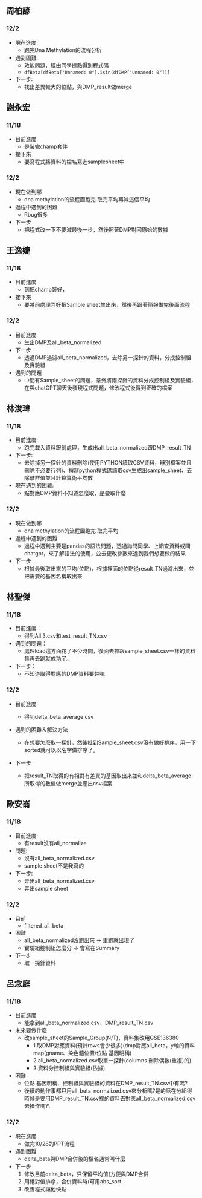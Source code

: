 ## 周柏諺
### 12/2
- 現在進度:
	- 跑完Dna Methylation的流程分析
- 遇到困難:
	- 效能問題，經由同學提點得到程式碼
	- ```dfBeta[dfBeta["Unnamed: 0"].isin(dfDMP["Unnamed: 0"])]```
- 下一步:
	- 找出差異較大的位點，與DMP_result做merge
## 謝永宏
### 11/18
- 目前進度
	- 是裝完champ套件
- 接下來
	- 要寫程式將資料的檔名寫進samplesheet中
### 12/2
- 現在做到哪
	- dna methylation的流程圖跑完 取完平均再減這個平均
- 過程中遇到的困難
	- Rbug很多
- 下一步
	- 把程式改一下不要減最後一步，然後照著DMP對回原始的數據
## 王逸婕
### 11/18
- 目前進度
	- 到把champ裝好，
- 接下來
	- 要將前處理弄好把Sample sheet生出來，然後再跟著簡報做完後面流程 
### 12/2
- 目前進度
	- 生出DMP及all_beta_normalized 
- 下一步
	- 透過DMP過濾all_beta_normalized，去除另一探針的資料，分成控制組及實驗組
- 遇到的問題
	- 中間有Sample_sheet的問題，意外將兩探針的資料分成控制組及實驗組，在與chatGPT聊天後發現程式問題，修改程式後得到正確的檔案 
## 林浚瑋
### 11/18
- 目前進度: 
	- 跑完載入資料跟前處理，生成出all_beta_normalized跟DMP_result_TN  
- 下一步:
	- 去除掉另一探針的資料刪除(使用PYTHON讀取CSV資料，辦別檔案並且刪除不必要行列)、撰寫python程式碼讀取csv生成出sample_sheet、去除離群值並且計算算術平均數  
- 現在遇到的困難:
	- 點對應DMP資料不知道怎麼取，是要取什麼
### 12/2
- 現在做到哪
	- dna methylation的流程圖跑完 取完平均
- 過程中遇到的困難
	- 過程中遇到主要是pandas的語法問題，透過詢問同學、上網查資料或問chatgpt，來了解語法的使用，並去更改參數來達到我們想要做的結果
- 下一步
	- 根據最後取出來的平均(位點)，根據裡面的位點從result_TN過濾出來，並把需要的基因名稱取出來
## 林聖傑
### 11/18
- 目前進度：
	- 得到All β.csv和test_result_TN.csv
- 遇到的問題：
	- 處理load這方面花了不少時間，後面去抓跟sample_sheet.csv一樣的資料集再去跑就成功了。
- 下一步：
	- 不知道取得對應的DMP資料要幹嘛
### 12/2
- 目前進度
	- 得到delta_beta_average.csv

- 遇到的困難＆解決方法
	- 在想要怎麼取一探針，然後扯到Sample_sheet.csv沒有做好排序，用一下sorted就可以以名字做排序了。

- 下一步
	- 把result_TN取得的有相對有差異的基因取出來並和delta_beta_average所取得的數值做merge並產出csv檔案
## 歐安崙
### 11/18
- 目前進度:
	- 有result沒有all_normalize
- 問題:
	- 沒有all_beta_normalized.csv
	- sample sheet不是我寫的
- 下一步:
	- 弄出all_beta_normalized.csv
	- 弄出sample sheet
### 12/2
- 目前
	- filtered_all_beta
- 困難
	- all_beta_normalized沒跑出來 -> 重跑就出現了
	- 實驗組控制組怎麼分 -> 會寫在Summary
- 下一步
	- 取一探針資料
## 呂念庭
### 11/18
- 目前進度
	- 能拿到all_beta_normalized.csv、DMP_result_TN.csv
- 未來要做什麼
	- 改sample_sheet的Sample_Group(N/T)，資料集改用GSE136380
		- 1.取DMP對應資料(預計rows會少很多)(dmp對應all_beta，y軸的資料map(gname、染色體位置/位點 基因明稱)
		- 2.all_beta_normalized.csv取單一探針(columns 刪除偶數(重複)的)
		- 3.資料分控制組與實驗組(依據)
- 困難
	- 位點 基因明稱、控制組與實驗組的資料在DMP_result_TN.csv中有嗎?
	- 後續的動作事都只用all_beta_normalized.csv來分析嗎?是的話在分組得時候是要用DMP_result_TN.csv裡的資料去對應all_beta_normalized.csv去操作嗎?\
### 12/2
- 現在進度
	- 做完10/28的PPT流程
- 遇到困難
	- delta_bata與DMP合併後的檔名通常叫什麼
- 下一步
	1. 修改目前delta_beta，只保留平均值(方便與DMP合併
	2. 用絕對值排序，合併資料時(可用abs_sort
	3. 改善程式讓他快點

